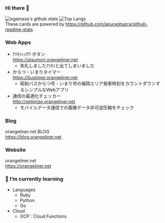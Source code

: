 ### Hi there 👋
![egamasa's github stats](https://github-readme-stats.vercel.app/api?username=egamasa&count_private=true&theme=prussian&show_icons=true)
![Top Langs](https://github-readme-stats.vercel.app/api/top-langs/?username=egamasa&theme=prussian)  
These cards are powered by https://github.com/anuraghazra/github-readme-stats

### Web Apps
- ｱﾂﾓﾘｨｯ!!!! ボタン  
  https://atsumori.orangeliner.net
  - 失礼しましたｱﾂﾓﾘと出てしまいました
- からつ・いまりタイマー  
  https://bustimer.orangeliner.net
  - 昭和バスからつ号・いまり号の福岡エリア発車時刻をカウントダウンするシンプルなWebアプリ
- 通信の最適化チェッカー  
  http://optimize.orangeliner.net
  - モバイルデータ通信での画像データ非可逆圧縮をチェック

### Blog
orangeliner.net BLOG  
https://blog.orangeliner.net

### Website
orangeliner.net  
https://orangeliner.net

### 🌱 I’m currently learning
- Languages
  - Ruby
  - Python
  - Go
- Cloud
  - GCP : Cloud Functions

<!--
**egamasa/egamasa** is a ✨ _special_ ✨ repository because its `README.md` (this file) appears on your GitHub profile.


Here are some ideas to get you started:

- 🔭 I’m currently working on ...
- 🌱 I’m currently learning ...
- 👯 I’m looking to collaborate on ...
- 🤔 I’m looking for help with ...
- 💬 Ask me about ...
- 📫 How to reach me: ...
- 😄 Pronouns: ...
- ⚡ Fun fact: ...
-->
